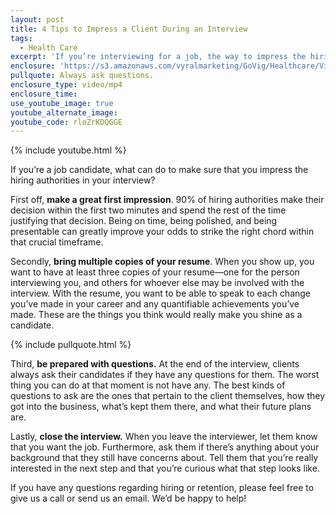 ```yaml
---
layout: post
title: 4 Tips to Impress a Client During an Interview
tags:
  - Health Care
excerpt: 'If you’re interviewing for a job, the way to impress the hiring authorities is to be prepared and be punctual. Today I have four tips to achieve each of these objectives.'
enclosure: 'https://s3.amazonaws.com/vyralmarketing/GoVig/Healthcare/Videos/Hadley+Gayles+%252812-5-2016%2529+Interviewing.mp4'
pullquote: Always ask questions.
enclosure_type: video/mp4
enclosure_time:
use_youtube_image: true
youtube_alternate_image:
youtube_code: rloZrKDQGGE
---
```



{% include youtube.html %}

If you’re a job candidate, what can do to make sure that you impress the hiring authorities in your interview?

First off, **make a great first impression**. 90% of hiring authorities make their decision within the first two minutes and spend the rest of the time justifying that decision. Being on time, being polished, and being presentable can greatly improve your odds to strike the right chord within that crucial timeframe.

Secondly, **bring multiple copies of your resume**. When you show up, you want to have at least three copies of your resume—one for the person interviewing you, and others for whoever else may be involved with the interview. With the resume, you want to be able to speak to each change you’ve made in your career and any quantifiable achievements you’ve made. These are the things you think would really make you shine as a candidate.

{% include pullquote.html %}

Third, **be prepared with questions.** At the end of the interview, clients always ask their candidates if they have any questions for them. The worst thing you can do at that moment is not have any. The best kinds of questions to ask are the ones that pertain to the client themselves, how they got into the business, what’s kept them there, and what their future plans are.

Lastly, **close the interview.** When you leave the interviewer, let them know that you want the job. Furthermore, ask them if there’s anything about your background that they still have concerns about. Tell them that you’re really interested in the next step and that you’re curious what that step looks like.

If you have any questions regarding hiring or retention, please feel free to give us a call or send us an email. We’d be happy to help!